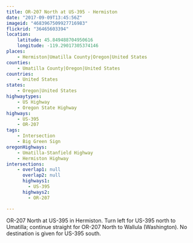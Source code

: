 ```yaml
---
title: OR-207 North at US-395 - Hermiston
date: "2017-09-09T13:45:56Z"
imageid: "4683967509927716983"
flickrid: "36465603394"
location:
    latitude: 45.849488704950616
    longitude: -119.29017305374146
places:
    - Hermiston|Umatilla County|Oregon|United States
counties:
    - Umatilla County|Oregon|United States
countries:
    - United States
states:
    - Oregon|United States
highwaytypes:
    - US Highway
    - Oregon State Highway
highways:
    - US-395
    - OR-207
tags:
    - Intersection
    - Big Green Sign
oregonHighways:
    - Umatilla-Stanfield Highway
    - Hermiston Highway
intersections:
    - overlap1: null
      overlap2: null
      highways1:
        - US-395
      highways2:
        - OR-207

---
```

OR-207 North at US-395 in Hermiston.  Turn left for US-395 north to Umatilla; continue straight for OR-207 North to Wallula (Washington).  No destination is given for US-395 south.